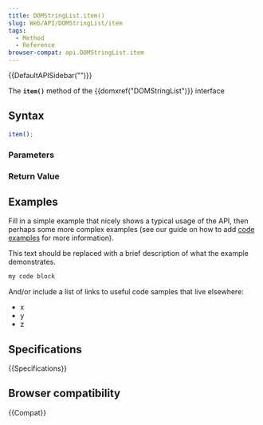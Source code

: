 ```yaml
---
title: DOMStringList.item()
slug: Web/API/DOMStringList/item
tags:
  - Method
  - Reference
browser-compat: api.DOMStringList.item
---
```

{{DefaultAPISidebar("")}}

The **`item()`** method of the {{domxref("DOMStringList")}} interface 

## Syntax

```js
item();
```

### Parameters



### Return Value



## Examples

Fill in a simple example that nicely shows a typical usage of the API, then perhaps some more complex examples (see our guide on how to add [code examples](/en-US/docs/MDN/Contribute/Structures/Code_examples) for more information).

This text should be replaced with a brief description of what the example demonstrates.

```js
my code block
```

And/or include a list of links to useful code samples that live elsewhere:

*   x
*   y
*   z

## Specifications

{{Specifications}}

## Browser compatibility

{{Compat}}


